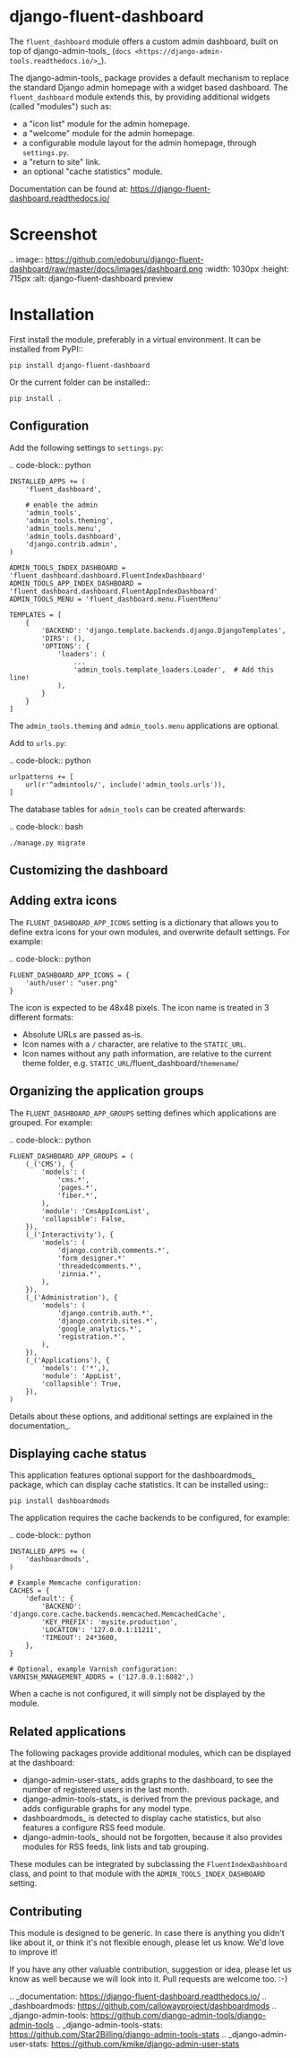 django-fluent-dashboard
=======================

The ``fluent_dashboard`` module offers a custom admin dashboard, built on top of
django-admin-tools_ (`docs <https://django-admin-tools.readthedocs.io/>`_).

The django-admin-tools_ package provides a default mechanism to replace the standard Django
admin homepage with a widget based dashboard. The ``fluent_dashboard`` module extends this,
by providing additional widgets (called "modules") such as:

* a "icon list" module for the admin homepage.
* a "welcome" module for the admin homepage.
* a configurable module layout for the admin homepage, through ``settings.py``.
* a "return to site" link.
* an optional "cache statistics" module.

Documentation can be found at: https://django-fluent-dashboard.readthedocs.io/

Screenshot
==========

.. image:: https://github.com/edoburu/django-fluent-dashboard/raw/master/docs/images/dashboard.png
   :width: 1030px
   :height: 715px
   :alt: django-fluent-dashboard preview

Installation
============

First install the module, preferably in a virtual environment. It can be installed from PyPI::

    pip install django-fluent-dashboard

Or the current folder can be installed::

    pip install .

Configuration
-------------

Add the following settings to ``settings.py``:

.. code-block:: python

    INSTALLED_APPS += (
        'fluent_dashboard',

        # enable the admin
        'admin_tools',
        'admin_tools.theming',
        'admin_tools.menu',
        'admin_tools.dashboard',
        'django.contrib.admin',
    )

    ADMIN_TOOLS_INDEX_DASHBOARD = 'fluent_dashboard.dashboard.FluentIndexDashboard'
    ADMIN_TOOLS_APP_INDEX_DASHBOARD = 'fluent_dashboard.dashboard.FluentAppIndexDashboard'
    ADMIN_TOOLS_MENU = 'fluent_dashboard.menu.FluentMenu'

    TEMPLATES = [
        {
            'BACKEND': 'django.template.backends.django.DjangoTemplates',
            'DIRS': (),
            'OPTIONS': {
                'loaders': (
                    ...
                    'admin_tools.template_loaders.Loader',  # Add this line!
                ),
            }
        }
    ]

The ``admin_tools.theming`` and ``admin_tools.menu`` applications are optional.

Add to ``urls.py``:

.. code-block:: python

    urlpatterns += [
        url(r'^admintools/', include('admin_tools.urls')),
    ]

The database tables for ``admin_tools`` can be created afterwards:

.. code-block:: bash

    ./manage.py migrate

Customizing the dashboard
--------------------------

Adding extra icons
------------------

The ``FLUENT_DASHBOARD_APP_ICONS`` setting is a dictionary that allows you to define extra icons
for your own modules, and overwrite default settings. For example:

.. code-block:: python

    FLUENT_DASHBOARD_APP_ICONS = {
        'auth/user': "user.png"
    }

The icon is expected to be 48x48 pixels.
The icon name is treated in 3 different formats:

* Absolute URLs are passed as-is.
* Icon names with a `/` character, are relative to the ``STATIC_URL``.
* Icon names without any path information, are relative to the current theme folder, e.g. `STATIC_URL`/fluent_dashboard/`themename`/

Organizing the application groups
---------------------------------

The ``FLUENT_DASHBOARD_APP_GROUPS`` setting defines which applications are grouped.
For example:

.. code-block:: python

    FLUENT_DASHBOARD_APP_GROUPS = (
        (_('CMS'), {
            'models': (
                'cms.*',
                'pages.*',
                'fiber.*',
            ),
            'module': 'CmsAppIconList',
            'collapsible': False,
        }),
        (_('Interactivity'), {
            'models': (
                'django.contrib.comments.*',
                'form_designer.*'
                'threadedcomments.*',
                'zinnia.*',
            ),
        }),
        (_('Administration'), {
            'models': (
                'django.contrib.auth.*',
                'django.contrib.sites.*',
                'google_analytics.*',
                'registration.*',
            ),
        }),
        (_('Applications'), {
            'models': ('*',),
            'module': 'AppList',
            'collapsible': True,
        }),
    )

Details about these options, and additional settings are explained in the documentation_.

Displaying cache status
-----------------------

This application features optional support for the dashboardmods_ package,
which can display cache statistics. It can be installed using::

    pip install dashboardmods

The application requires the cache backends to be configured, for example:

.. code-block:: python

    INSTALLED_APPS += (
        'dashboardmods',
    )

    # Example Memcache configuration:
    CACHES = {
        'default': {
            'BACKEND': 'django.core.cache.backends.memcached.MemcachedCache',
            'KEY_PREFIX': 'mysite.production',
            'LOCATION': '127.0.0.1:11211',
            'TIMEOUT': 24*3600,
        },
    }

    # Optional, example Varnish configuration:
    VARNISH_MANAGEMENT_ADDRS = ('127.0.0.1:6082',)

When a cache is not configured, it will simply not be displayed by the module.


Related applications
--------------------

The following packages provide additional modules,
which can be displayed at the dashboard:

* django-admin-user-stats_ adds graphs to the dashboard, to see the number of registered users in the last month.
* django-admin-tools-stats_ is derived from the previous package, and adds configurable graphs for any model type.
* dashboardmods_ is detected to display cache statistics, but also features a configure RSS feed module.
* django-admin-tools_ should not be forgotten, because it also provides modules for RSS feeds, link lists and tab grouping.

These modules can be integrated by subclassing the ``FluentIndexDashboard`` class,
and point to that module with the ``ADMIN_TOOLS_INDEX_DASHBOARD`` setting.

Contributing
------------

This module is designed to be generic. In case there is anything you didn't like about it,
or think it's not flexible enough, please let us know. We'd love to improve it!

If you have any other valuable contribution, suggestion or idea,
please let us know as well because we will look into it.
Pull requests are welcome too. :-)


.. _documentation: https://django-fluent-dashboard.readthedocs.io/
.. _dashboardmods: https://github.com/callowayproject/dashboardmods
.. _django-admin-tools: https://github.com/django-admin-tools/django-admin-tools
.. _django-admin-tools-stats: https://github.com/Star2Billing/django-admin-tools-stats
.. _django-admin-user-stats: https://github.com/kmike/django-admin-user-stats

